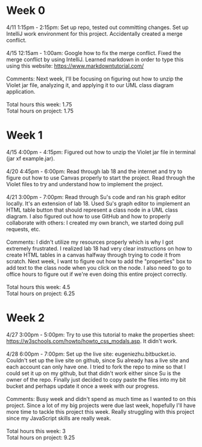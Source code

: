 Week 0
======
4/11 1:15pm - 2:15pm: Set up repo, tested out committing changes. Set up IntelliJ work environment for this project. Accidentally created a merge conflict. 
<br/><br/>
4/15 12:15am - 1:00am: Google how to fix the merge conflict. Fixed the merge conflict by using IntelliJ. Learned markdown in order to type this using this website: https://www.markdowntutorial.com/ 
<br/><br/>
Comments: Next week, I'll be focusing on figuring out how to unzip the Violet jar file, analyzing it, and applying it to our UML class diagram application.
<br/><br/>
Total hours this week: 1.75
<br/>
Total hours on project: 1.75

Week 1
======
4/15 4:00pm - 4:15pm: Figured out how to unzip the Violet jar file in terminal (jar xf example.jar).
<br/><br/>
4/20 4:45pm - 6:00pm: Read through lab 18 and the internet and try to figure out how to use Canvas properly to start the project. Read through the Violet files to try and understand how to implement the project.
<br/><br/>
4/21 3:00pm - 7:00pm: Read through Su's code and ran his graph editor locally. It's an extension of lab 18. Used Su's graph editor to implement an HTML table button that should represent a class node in a UML class diagram. I also figured out how to use GitHub and how to properly collaborate with others: I created my own branch, we started doing pull requests, etc.
<br/><br/>
Comments: I didn't utilize my resources properly which is why I got extremely frustrated. I realized lab 18 had very clear instructions on how to create HTML tables in a canvas halfway through trying to code it from scratch. Next week, I want to figure out how to add the "properties" box to add text to the class node when you click on the node. I also need to go to office hours to figure out if we're even doing this entire project correctly.
<br/><br/>
Total hours this week: 4.5
<br/>
Total hours on project: 6.25

Week 2
======
4/27 3:00pm - 5:00pm: Try to use this tutorial to make the properties sheet: https://w3schools.com/howto/howto_css_modals.asp. It didn't work. 
<br/><br/>
4/28 6:00pm - 7:00pm: Set up the live site: eugeniezhu.bitbucket.io. Couldn't set up the live site on github, since Su already has a live site and each account can only have one. I tried to fork the repo to mine so that I could set it up on my github, but that didn't work either since Su is the owner of the repo. Finally just decided to copy paste the files into my bit bucket and perhaps update it once a week with our progress.
<br/><br/>
Comments: Busy week and didn't spend as much time as I wanted to on this project. Since a lot of my big projects were due last week, hopefully I'll have more time to tackle this project this week. Really struggling with this project since my JavaScript skills are really weak.
<br/><br/>
Total hours this week: 3
<br/>
Total hours on project: 9.25
